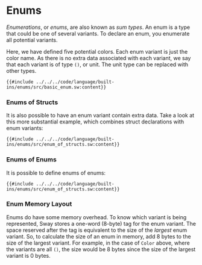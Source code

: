 # Enums

_Enumerations_, or _enums_, are also known as _sum types_. An enum is a type that could be one of several variants. To declare an enum, you enumerate all potential variants.

Here, we have defined five potential colors. Each enum variant is just the color name. As there is no extra data associated with each variant, we say that each variant is of type `()`, or unit. The unit type can be replaced with other types.

```sway
{{#include ../../../code/language/built-ins/enums/src/basic_enum.sw:content}}
```

### Enums of Structs

It is also possible to have an enum variant contain extra data. Take a look at this more substantial example, which combines struct declarations with enum variants:

```sway
{{#include ../../../code/language/built-ins/enums/src/enum_of_structs.sw:content}}
```

### Enums of Enums

It is possible to define enums of enums:

```sway
{{#include ../../../code/language/built-ins/enums/src/enum_of_structs.sw:content}}
```

### Enum Memory Layout

Enums do have some memory overhead. To know which variant is being represented, Sway stores a one-word (8-byte) tag for the enum variant. The space reserved after the tag is equivalent to the size of the _largest_ enum variant. So, to calculate the size of an enum in memory, add 8 bytes to the size of the largest variant. For example, in the case of `Color` above, where the variants are all `()`, the size would be 8 bytes since the size of the largest variant is 0 bytes.

